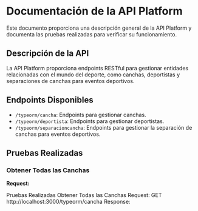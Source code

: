 # Documentación de la API Platform

Este documento proporciona una descripción general de la API Platform y documenta las pruebas realizadas para verificar su funcionamiento.

## Descripción de la API

La API Platform proporciona endpoints RESTful para gestionar entidades relacionadas con el mundo del deporte, como canchas, deportistas y separaciones de canchas para eventos deportivos.

## Endpoints Disponibles

- `/typeorm/cancha`: Endpoints para gestionar canchas.
- `/typeorm/deportista`: Endpoints para gestionar deportistas.
- `/typeorm/separacioncancha`: Endpoints para gestionar la separación de canchas para eventos deportivos.


## Pruebas Realizadas

### Obtener Todas las Canchas

**Request:**


Pruebas Realizadas
Obtener Todas las Canchas
Request:
GET http://localhost:3000/typeorm/cancha
Response:


